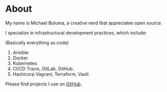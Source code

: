# About

My name is Michael Buluma, a creative nerd that appreciates open source.

I specialize in infrastructural development practices, which include:

(Basically everything as code)

1. Ansible
2. Docker
3. Kubernetes
4. CI/CD Travis, GitLab, GitHub.
5. Hashicorp Vagrant, Terraform, Vault

Please find projects I use on [GitHub](https://github.com/buluma/).

<!-- ![Robert de Bock](https://live.staticflickr.com/4488/23646152528_f3e502e606_w_d.jpg "Robert de Bock") -->
